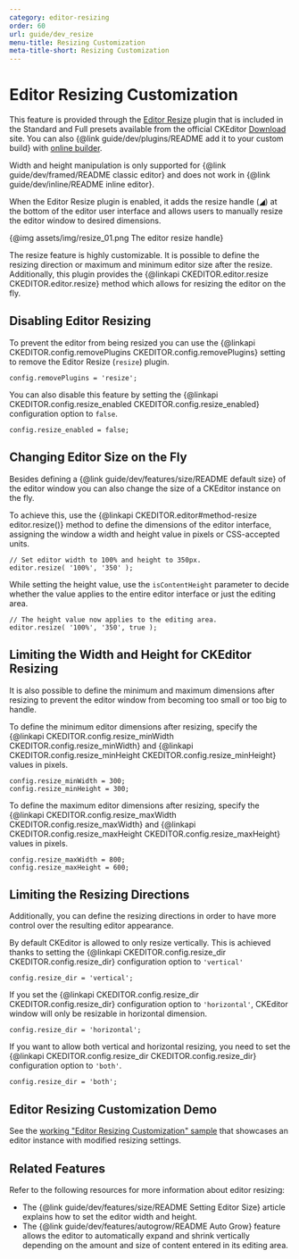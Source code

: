 ```yaml
---
category: editor-resizing
order: 60
url: guide/dev_resize
menu-title: Resizing Customization
meta-title-short: Resizing Customization
---
```

<!--
Copyright (c) 2003-2018, CKSource - Frederico Knabben. All rights reserved.
For licensing, see LICENSE.md.
-->

# Editor Resizing Customization

<info-box info="">
 <p>
 	This feature is provided through the <a href="https://ckeditor.com/cke4/addon/resize">Editor Resize</a> plugin that is included in the Standard and Full presets available from the official CKEditor <a href="https://ckeditor.com/ckeditor-4/download/">Download</a> site. You can also {@link guide/dev/plugins/README add it to your custom build} with <a href="https://ckeditor.com/cke4/builder">online builder</a>.
 </p>
 <p>
 	Width and height manipulation is only supported for {@link guide/dev/framed/README classic editor} and does not work in {@link guide/dev/inline/README inline editor}.
 </p>
</info-box>


When the Editor Resize plugin is enabled, it adds the resize handle (<span title="Resize">◢</span>) at the bottom of the editor user interface and allows users to manually resize the editor window to desired dimensions.

{@img assets/img/resize_01.png The editor resize handle}

The resize feature is highly customizable. It is possible to define the resizing direction or maximum and minimum editor size after the resize. Additionally, this plugin provides the {@linkapi CKEDITOR.editor.resize CKEDITOR.editor.resize} method which allows for resizing the editor on the fly.

## Disabling Editor Resizing

To prevent the editor from being resized you can use the {@linkapi CKEDITOR.config.removePlugins CKEDITOR.config.removePlugins} setting to remove the Editor Resize (`resize`) plugin.

	config.removePlugins = 'resize';

You can also disable this feature by setting the {@linkapi CKEDITOR.config.resize_enabled CKEDITOR.config.resize_enabled} configuration option to `false`.

	config.resize_enabled = false;


## Changing Editor Size on the Fly

Besides defining a {@link guide/dev/features/size/README default size} of the editor window you can also change the size of a CKEditor instance on the fly.

To achieve this, use the {@linkapi CKEDITOR.editor#method-resize editor.resize()} method to define the dimensions of the editor interface, assigning the window a width and height value in pixels or CSS-accepted units.

	// Set editor width to 100% and height to 350px.
	editor.resize( '100%', '350' );

While setting the height value, use the `isContentHeight` parameter to decide whether the value applies to the entire editor interface or just the editing area.

	// The height value now applies to the editing area.
	editor.resize( '100%', '350', true );


## Limiting the Width and Height for CKEditor Resizing

It is also possible to define the minimum and maximum dimensions after resizing to prevent the editor window from becoming too small or too big to handle.

To define the minimum editor dimensions after resizing, specify the {@linkapi CKEDITOR.config.resize_minWidth CKEDITOR.config.resize_minWidth} and {@linkapi CKEDITOR.config.resize_minHeight CKEDITOR.config.resize_minHeight} values in pixels.

	config.resize_minWidth = 300;
	config.resize_minHeight = 300;

To define the maximum editor dimensions after resizing, specify the {@linkapi CKEDITOR.config.resize_maxWidth CKEDITOR.config.resize_maxWidth} and {@linkapi CKEDITOR.config.resize_maxHeight CKEDITOR.config.resize_maxHeight} values in pixels.

	config.resize_maxWidth = 800;
	config.resize_maxHeight = 600;


## Limiting the Resizing Directions

Additionally, you can define the resizing directions in order to have more control over the resulting editor appearance.

By default CKEditor is allowed to only resize vertically. This is achieved thanks to setting the {@linkapi CKEDITOR.config.resize_dir CKEDITOR.config.resize_dir} configuration option to `'vertical'`

	config.resize_dir = 'vertical';

If you set the {@linkapi CKEDITOR.config.resize_dir CKEDITOR.config.resize_dir} configuration option to `'horizontal'`, CKEditor window will only be resizable in horizontal dimension.

	config.resize_dir = 'horizontal';

If you want to allow both vertical and horizontal resizing, you need to set the {@linkapi CKEDITOR.config.resize_dir CKEDITOR.config.resize_dir} configuration option to `'both'`.

	config.resize_dir = 'both';

## Editor Resizing Customization Demo

See the [working "Editor Resizing Customization" sample](https://sdk.ckeditor.com/samples/resize.html) that showcases an editor instance with modified resizing settings.

## Related Features

Refer to the following resources for more information about editor resizing:

* The {@link guide/dev/features/size/README Setting Editor Size} article explains how to set the editor width and height.
* The {@link guide/dev/features/autogrow/README Auto Grow} feature allows the editor to automatically expand and shrink vertically depending on the amount and size of content entered in its editing area.
